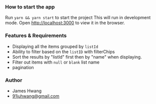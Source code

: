 ### How to start the app

Run `yarn && yarn start` to start the project
This will run in development mode.
Open [http://localhost:3000](http://localhost:3000) to view it in the browser.

### Features & Requirements
- Displaying all the items grouped by `listId`
- Ability to filter based on the `listID` with filterChips
- Sort the results by "listId" first then by "name" when displaying.
- Filter out items with `null` or `blank` list name
- pagination

### Author
- James Hwang
- 91juhwang@gmail.com
